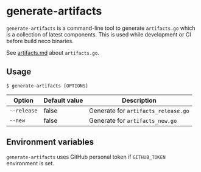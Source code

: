 generate-artifacts
==================

`generate-artifacts` is a command-line tool to generate `artifacts.go`
which is a collection of latest components. This is used while
development or CI before build neco binaries.

See [artifacts.md](artifacts.md) about `artifacts.go`.

Usage
-----

```console
$ generate-artifacts [OPTIONS]
```

| Option      | Default value | Description                         |
| ----------- | ------------- | ----------------------------------- |
| `--release` | false         | Generate for `artifacts_release.go` |
| `--new`     | false         | Generate for `artifacts_new.go`     |

Environment variables
---------------------

`generate-artifacts` uses GitHub personal token if `GITHUB_TOKEN` environment is set.
